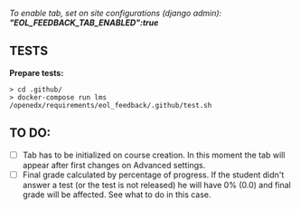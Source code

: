 *To enable tab, set on site configurations (django admin): **"EOL_FEEDBACK_TAB_ENABLED":true***

## TESTS
**Prepare tests:**

    > cd .github/
    > docker-compose run lms /openedx/requirements/eol_feedback/.github/test.sh


## TO DO:

- [ ] Tab has to be initialized on course creation. In this moment the tab will appear after first changes on Advanced settings.
- [ ] Final grade calculated by percentage of progress. If the student didn't answer a test (or the test is not released) he will have 0% (0.0) and final grade will be affected. See what to do in this case.